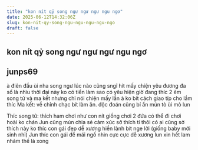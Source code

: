 ```yaml
---
title: "kon nít qỷ song ngư ngư ngư ngu ngơ"
date: 2025-06-12T14:32:06Z
slug: kon-nit-qy-song-ngu-ngu-ngu-ngu-ngo
draft: false
---
```


## kon nít qỷ song ngư ngư ngư ngu ngơ

## junps69

à điên đầu ùi nha song ngư lúc nào cũng sngĩ hít 
mấy chiện yêu đương đa số là nhìu
thời đại này ko có tiền làm sao có yêu
hiện giờ đang thíc 2 ẻm song tử và ma kết 
nhưng chỉ nói chiện mấy lần à ko bít cách giao típ cho lắm
thíc Ma kết: về chỉnh chạc bít làm ăn. độc đoán cũng bí ẩn mún tò ùi mò lun 
 
 
 
 
Thíc song tử: thích ham chơi như con nít giống chơi 2 đứa có thể đi chơi hoài ko chán                                               Jun cũng mún chia sẻ cảm xúc sở thích tí thôi có ai cũng sở thích này ko
thíc con gái đẹp dễ xương hiền lành bít nge lời (giống baby mới sinh nhỉ)
Jun thíc con gái để mái ngố nhìn cực cực dễ xương lun xin hết
lam nhảm thế là xong